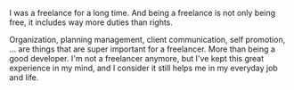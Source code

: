I was a freelance for a long time. And being a freelance is not only being free, it includes way more duties than rights.

Organization, planning management, client communication, self promotion, ... are things that are super important for a freelancer. More than being a good developer. I'm not a freelancer anymore, but I've kept this great experience in my mind, and I consider it still helps me in my everyday job and life.
